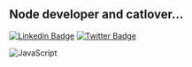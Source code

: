 ## Node developer and catlover...

[![Linkedin Badge](https://img.shields.io/badge/-Gustaf%20Toledo-blue?style=social&logo=Linkedin&logoColor=blue&link=https://www.linkedin.com/in/gustaf-toledo/)](https://www.linkedin.com/in/gustaf-toledo/) [![Twitter Badge](http://img.shields.io/badge/-@GusttaToledo-1ca0f1?style=social&logo=twitter&logoColor=blue&link=https://twitter.com/GusttaToledo)](https://twitter.com/GusttaToledo)

![JavaScript](https://img.shields.io/static/v1?label=&message=JavaScript&color=F1E05A&logo=javascript&logoColor=FFFFFF)


<!--
**Gustaf-Toledo/Gustaf-Toledo** is a ✨ _special_ ✨ repository because its `README.md` (this file) appears on your GitHub profile.
